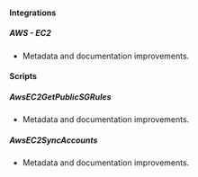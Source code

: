 
#### Integrations

##### AWS - EC2

- Metadata and documentation improvements.

#### Scripts

##### AwsEC2GetPublicSGRules

- Metadata and documentation improvements.
##### AwsEC2SyncAccounts

- Metadata and documentation improvements.

